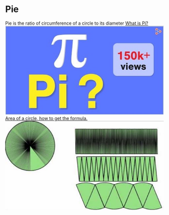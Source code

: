 # Pie

Pie is the ratio of circumference of a circle to its diameter
[What is Pi?](https://www.youtube.com/watch?v=DLcjed7qy4I)
![150k+ views ](media/Pie-image1.jpg)
[Area of a circle, how to get the formula.](https://www.youtube.com/watch?v=YokKp3pwVFc)
![image](media/Pie-image2.jpg)
